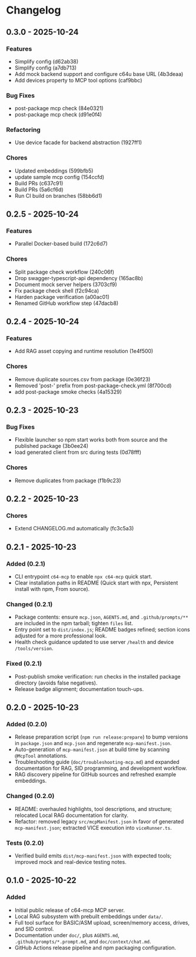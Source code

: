 # Changelog






## 0.3.0 - 2025-10-24

### Features

- Simplify config (d62ab38)
- Simplify config (a7db713)
- Add mock backend support and configure c64u base URL (4b3deaa)
- Add devices property to MCP tool options (caf9bbc)

### Bug Fixes

- post-package mcp check (84e0321)
- post-package mcp check (d91e0f4)

### Refactoring

- Use device facade for backend abstraction (1927ff1)

### Chores

- Updated embeddings (599bfb5)
- update sample mcp config (154ccfd)
- Build PRs (c637c91)
- Build PRs (5a6cf6d)
- Run CI build on branches (58bb6d1)

## 0.2.5 - 2025-10-24

### Features

- Parallel Docker-based build (172c6d7)

### Chores

- Split package check workflow (240c06f)
- Drop swagger-typescript-api dependency (165ac8b)
- Document mock server helpers (3703cf9)
- Fix package check shell (f2c94ca)
- Harden package verification (a00ac01)
- Renamed GitHub workflow step (47dacb8)

## 0.2.4 - 2025-10-24

### Features

- Add RAG asset copying and runtime resolution (1e4f500)

### Chores

- Remove duplicate sources.csv from package (0e36f23)
- Removed 'post-' prefix from post-package-check.yml (8f700cd)
- add post-package smoke checks (4a15329)

## 0.2.3 - 2025-10-23

### Bug Fixes

- Flexible launcher so npm start works both from source and the published package (3b0ee24)
- load generated client from src during tests (0d78fff)

### Chores

- Remove duplicates from package (f1b9c23)

## 0.2.2 - 2025-10-23

### Chores

- Extend CHANGELOG.md automatically (fc3c5a3)

## 0.2.1 - 2025-10-23

### Added (0.2.1)

- CLI entrypoint `c64-mcp` to enable `npx c64-mcp` quick start.
- Clear installation paths in README (Quick start with npx, Persistent install with npm, From source).

### Changed (0.2.1)

- Package contents: ensure `mcp.json`, `AGENTS.md`, and `.github/prompts/**` are included in the npm tarball; tighten `files` list.
- Entry point set to `dist/index.js`; README badges refined; section icons adjusted for a more professional look.
- Health check guidance updated to use server `/health` and device `/tools/version`.

### Fixed (0.2.1)

- Post-publish smoke verification: run checks in the installed package directory (avoids false negatives).
- Release badge alignment; documentation touch-ups.

## 0.2.0 - 2025-10-23

### Added (0.2.0)

- Release preparation script (`npm run release:prepare`) to bump versions in `package.json` and `mcp.json` and regenerate `mcp-manifest.json`.
- Auto-generation of `mcp-manifest.json` at build time by scanning `@McpTool` annotations.
- Troubleshooting guide (`doc/troubleshooting-mcp.md`) and expanded documentation for RAG, SID programming, and development workflow.
- RAG discovery pipeline for GitHub sources and refreshed example embeddings.

### Changed (0.2.0)

- README: overhauled highlights, tool descriptions, and structure; relocated Local RAG documentation for clarity.
- Refactor: removed legacy `src/mcpManifest.json` in favor of generated `mcp-manifest.json`; extracted VICE execution into `viceRunner.ts`.

### Tests (0.2.0)

- Verified build emits `dist/mcp-manifest.json` with expected tools; improved mock and real-device testing notes.

## 0.1.0 - 2025-10-22

### Added

- Initial public release of c64-mcp MCP server.
- Local RAG subsystem with prebuilt embeddings under `data/`.
- Full tool surface for BASIC/ASM upload, screen/memory access, drives, and SID control.
- Documentation under `doc/`, plus `AGENTS.md`, `.github/prompts/*.prompt.md`, and `doc/context/chat.md`.
- GitHub Actions release pipeline and npm packaging configuration.
